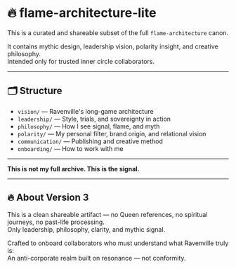 # 🔥 flame-architecture-lite

This is a curated and shareable subset of the full `flame-architecture` canon.

It contains mythic design, leadership vision, polarity insight, and creative philosophy.  
Intended only for trusted inner circle collaborators.

---

## 🗂 Structure

- `vision/` — Ravenville's long-game architecture
- `leadership/` — Style, trials, and sovereignty in action
- `philosophy/` — How I see signal, flame, and myth
- `polarity/` — My personal filter, brand origin, and relational vision
- `communication/` — Publishing and creative method
- `onboarding/` — How to work with me

---

**This is not my full archive. This is the signal.**

---

## 🔥 About Version 3

This is a clean shareable artifact — no Queen references, no spiritual journeys, no past-life processing.  
Only leadership, philosophy, clarity, and mythic signal.

Crafted to onboard collaborators who must understand what Ravenville truly is:  
An anti-corporate realm built on resonance — not conformity.